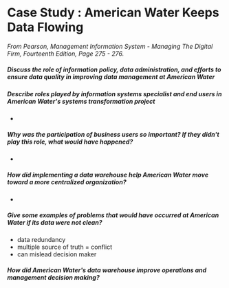 # Case Study : American Water Keeps Data Flowing
*From Pearson, Management Information System - Managing The Digital Firm, Fourteenth Edition, Page 275 - 276.*

##### Discuss the role of information policy, data administration, and efforts to ensure data quality in improving data management at American Water


##### Describe roles played by information systems specialist and end users in American Water's systems transformation project
- 

##### Why was the participation of business users so important? If they didn't play this role, what would have happened?
- 

##### How did implementing a data warehouse help American Water move toward a more centralized organization?
- 

##### Give some examples of problems that would have occurred at American Water if its data were not clean?
- data redundancy
- multiple source of truth = conflict
- can mislead decision maker

##### How did American Water's data warehouse improve operations and management decision making?
